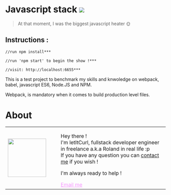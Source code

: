 # Javascript stack [![](https://img.shields.io/badge/autor-letItCurl-red.svg)](https://www.linkedin.com/in/roland-lopez-developer/?locale=en_US)
> At that moment, I was the biggest javascript heater 🌞

## Instructions :
```
//run npm install***

//run 'npm start' to begin the show !***

//visit: http://localhost:6655***
```

This is a test project to benchmark my skills and knwoledge on webpack, babel, javascript ES6, Node.JS and NPM.

Webpack, is mandatory when it comes to build production level files.

# About

<table style="border: none;">
  <tr>
    <td>
      <div style="width: 120px;">
        <img style="width: 120px;" src="https://res.cloudinary.com/duydvdaxd/image/upload/w_120,c_fill,ar_1:1,g_auto/v1587723517/Rodeooo_khmmmu.jpg"/>
    </div>
    </td>
    <td>
      <div style="margin-left: 30px;">
        <p>Hey there !</br>
        I'm letItCurl, fullstack developer engineer in freelance a.k.a Roland in real life :p</br>
        If you have any question you can <a href="https://www.linkedin.com/in/roland-lopez-developer/?locale=en_US">contact me</a> if you wish !</p>
        <p>I'm always ready to help !</p>
        <a style="color: #f694ff;" href="mailto:rolandlopez.developer@gmail.com?subject=Hey!Areyouavailable?">Email me</a>
    </div>
    </td>
  </tr>
</table>
